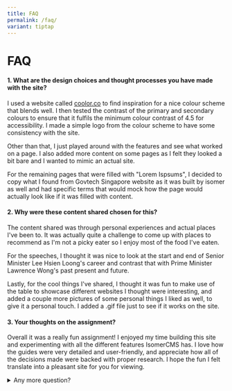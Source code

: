 ```yaml
---
title: FAQ
permalink: /faq/
variant: tiptap
---
```

<h1><strong>FAQ</strong></h1>
<h4><strong>1. What are the design choices and thought processes you have made with the site?</strong></h4>
<p>I used a website called <a href="http://coolor.co" rel="noopener noreferrer nofollow" target="_blank">coolor.co</a> to find inspiration for a nice colour
scheme that blends well. I then tested the contrast of the primary and
secondary colours to ensure that it fulfils the minimum colour contrast
of 4.5 for accessibility. I made a simple logo from the colour scheme to
have some consistency with the site.</p>
<p>Other than that, I just played around with the features and see what worked
on a page. I also added more content on some pages as I felt they looked
a bit bare and I wanted to mimic an actual site.</p>
<p>For the remaining pages that were filled with "Lorem Ispsums", I decided
to copy what I found from Govtech Singapore website as it was built by
isomer as well and had specific terms that would mock how the page would
actually look like if it was filled with content.</p>
<h4><strong>2. Why were these content shared chosen for this?</strong></h4>
<p>The content shared was through personal experiences and actual places
I've been to. It was actually quite a challenge to come up with places
to recommend as I'm not a picky eater so I enjoy most of the food I've
eaten.</p>
<p>For the speeches, I thought it was nice to look at the start and end of
Senior Minister Lee Hsien Loong's career and contrast that with Prime Minister
Lawrence Wong's past present and future.</p>
<p>Lastly, for the cool things I've shared, I thought it was fun to make
use of the table to showcase different websites I thought were interesting,
and added a couple more pictures of some personal things I liked as well,
to give it a personal touch. I added a .gif file just to see if it works
on the site.</p>
<h4><strong>3. Your thoughts on the assignment?</strong></h4>
<p>Overall it was a really fun assignment! I enjoyed my time building this
site and experimenting with all the different features IsomerCMS has. I
love how the guides were very detailed and user-friendly, and appreciate
how all of the decisions made were backed with proper research. I hope
the fun I felt translate into a pleasant site for you for viewing.</p>
<div data-type="detailGroup" class="isomer-accordion-group isomer-accordion isomer-accordion-white">
<details class="isomer-details">
<summary>Any more question?</summary>
<div data-type="detailsContent" class="isomer-details-content">
<p>Feel free to contact me!</p>
</div>
</details>
</div>
<p></p>